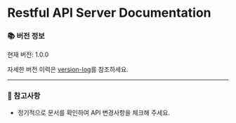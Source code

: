 # Restful API Server Documentation

### 📚 버전 정보

현재 버전: 1.0.0 

자세한 버전 이력은 [version-log](/version-log)를 참조하세요.

---

### 📌 참고사항

- 정기적으로 문서를 확인하여 API 변경사항을 체크해 주세요.
